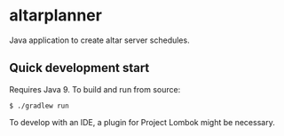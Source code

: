 # altarplanner
Java application to create altar server schedules.
## Quick development start
Requires Java 9. To build and run from source:
```
$ ./gradlew run
```
To develop with an IDE, a plugin for Project Lombok might be necessary.
